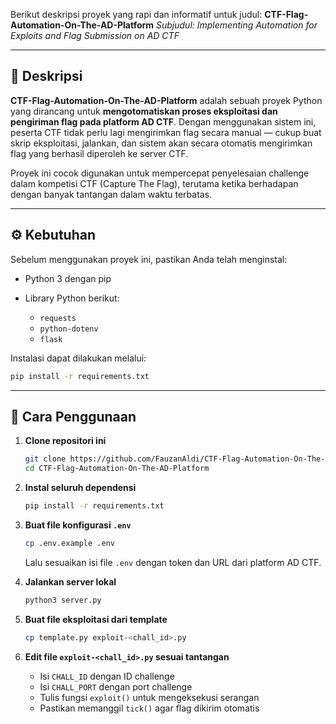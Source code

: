 Berikut deskripsi proyek yang rapi dan informatif untuk judul:
**CTF-Flag-Automation-On-The-AD-Platform**
*Subjudul: Implementing Automation for Exploits and Flag Submission on AD CTF*

---

## 📄 Deskripsi

**CTF-Flag-Automation-On-The-AD-Platform** adalah sebuah proyek Python yang dirancang untuk **mengotomatiskan proses eksploitasi dan pengiriman flag pada platform AD CTF**. Dengan menggunakan sistem ini, peserta CTF tidak perlu lagi mengirimkan flag secara manual — cukup buat skrip eksploitasi, jalankan, dan sistem akan secara otomatis mengirimkan flag yang berhasil diperoleh ke server CTF.

Proyek ini cocok digunakan untuk mempercepat penyelesaian challenge dalam kompetisi CTF (Capture The Flag), terutama ketika berhadapan dengan banyak tantangan dalam waktu terbatas.

---

## ⚙️ Kebutuhan

Sebelum menggunakan proyek ini, pastikan Anda telah menginstal:

* Python 3 dengan pip
* Library Python berikut:

  * `requests`
  * `python-dotenv`
  * `flask`

Instalasi dapat dilakukan melalui:

```bash
pip install -r requirements.txt
```

---

## 🚀 Cara Penggunaan

1. **Clone repositori ini**

   ```bash
   git clone https://github.com/FauzanAldi/CTF-Flag-Automation-On-The-AD-Platform.git
   cd CTF-Flag-Automation-On-The-AD-Platform
   ```

2. **Instal seluruh dependensi**

   ```bash
   pip install -r requirements.txt
   ```

3. **Buat file konfigurasi `.env`**

   ```bash
   cp .env.example .env
   ```

   Lalu sesuaikan isi file `.env` dengan token dan URL dari platform AD CTF.

4. **Jalankan server lokal**

   ```bash
   python3 server.py
   ```

5. **Buat file eksploitasi dari template**

   ```bash
   cp template.py exploit-<chall_id>.py
   ```

6. **Edit file `exploit-<chall_id>.py` sesuai tantangan**

   * Isi `CHALL_ID` dengan ID challenge
   * Isi `CHALL_PORT` dengan port challenge
   * Tulis fungsi `exploit()` untuk mengeksekusi serangan
   * Pastikan memanggil `tick()` agar flag dikirim otomatis
